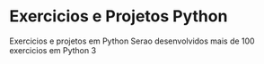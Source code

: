 # Exercicios e Projetos Python
 Exercicios e projetos em Python
Serao desenvolvidos mais de 100 exercicios em Python 3 
